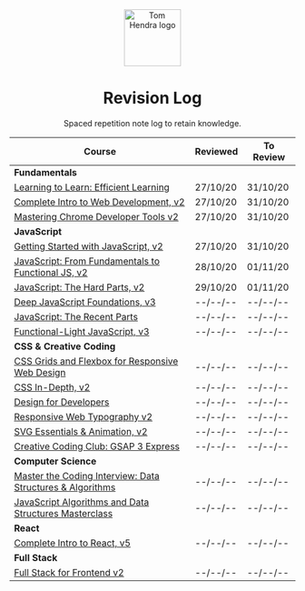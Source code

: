 <div align=center>
<img alt="Tom Hendra logo" src="https://res.cloudinary.com/tomhendra/image/upload/v1567091669/tomhendra-logo/tomhendra-logo-round-1024.png" width="100" />
<h1>Revision Log</h1>
<p>Spaced repetition note log to retain knowledge.</p>
</div>

| Course                                                                                                                   | Reviewed | To Review |
| ------------------------------------------------------------------------------------------------------------------------ | -------- | --------- |
| **Fundamentals**                                                                                                         |
| [Learning to Learn: Efficient Learning](10-learning-to-learn)                                                            | 27/10/20 | 31/10/20  |
| [Complete Intro to Web Development, v2](14-fem-beginner/1-complete-intro-to-web-development-v2)                          | 27/10/20 | 31/10/20  |
| [Mastering Chrome Developer Tools v2](14-fem-beginner/5-mastering-chrome-developer-tools-v2)                             | 27/10/20 | 31/10/20  |
| **JavaScript**                                                                                                           |
| [Getting Started with JavaScript, v2](14-fem-beginner/2-getting-started-with-javascript-v2)                              | 27/10/20 | 31/10/20  |
| [JavaScript: From Fundamentals to Functional JS, v2](14-fem-beginner/4-javascript-from-fundamentals-to-functional-js-v2) | 28/10/20 | 01/11/20  |
| [JavaScript: The Hard Parts, v2](15-fem-professional/1-javascript-the-hard-parts-v2)                                     | 29/10/20 | 01/11/20  |
| [Deep JavaScript Foundations, v3](15-fem-professional/2-deep-javascript-foundations)                                     | --/--/-- | --/--/--  |
| [JavaScript: The Recent Parts](15-fem-professional/3-javascript-the-recent-parts)                                        | --/--/-- | --/--/--  |
| [Functional-Light JavaScript, v3](15-fem-professional/5-functional-light-javascript-v3)                                  | --/--/-- | --/--/--  |
| **CSS & Creative Coding**                                                                                                |
| [CSS Grids and Flexbox for Responsive Web Design](14-fem-beginner/3-css-grids-and-flexbox-for-responsive-web-design)     | --/--/-- | --/--/--  |
| [CSS In-Depth, v2](15-fem-professional/6-css-in-depth-v2)                                                                | --/--/-- | --/--/--  |
| [Design for Developers](16-fem-design-to-code/1-design-for-developers)                                                   | --/--/-- | --/--/--  |
| [Responsive Web Typography v2](16-fem-design-to-code/2-responsive-web-typography-v2)                                     | --/--/-- | --/--/--  |
| [SVG Essentials & Animation, v2](16-fem-design-to-code/3-svg-essentials-and-animation-v2)                                | --/--/-- | --/--/--  |
| [Creative Coding Club: GSAP 3 Express](https://www.creativecodingclub.com/courses/gsap-3-express)                        | --/--/-- | --/--/--  |
| **Computer Science**                                                                                                     |
| [Master the Coding Interview: Data Structures & Algorithms](11-master-the-coding-interview)                              | --/--/-- | --/--/--  |
| [JavaScript Algorithms and Data Structures Masterclass](3-algorithms-and-data-structures)                                | --/--/-- | --/--/--  |
| **React**                                                                                                                |
| [Complete Intro to React, v5](15-fem-professional/)                                                                      | --/--/-- | --/--/--  |
| **Full Stack**                                                                                                           |
| [Full Stack for Frontend v2](15-fem-professional/7-full-stack-for-front-end-engineers-v2)                                | --/--/-- | --/--/--  |
